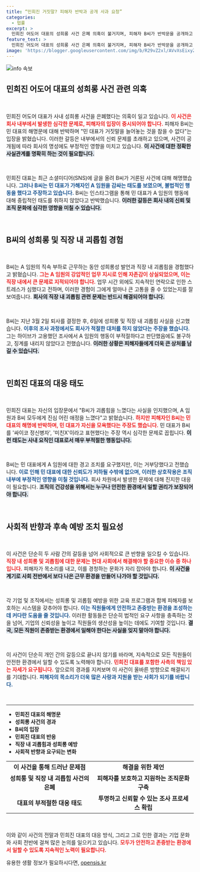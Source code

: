 ```yaml
---
title: “민희진 거짓말? 피해자 반박과 공개 사과 요청”
categories:
  - 법률
excerpt: >
  민희진 어도어 대표의 성희롱 사건 은폐 의혹이 불거지며, 피해자 B씨가 반박문을 공개하고 오랜 고통을 호소했다. 민 대표의 해명이 논란을 가중시키고 있는 가운데, 진실은 어디에? 클릭해서 사건의 전말을 확인해 보세요!
feature_text: >
  민희진 어도어 대표의 성희롱 사건 은폐 의혹이 불거지며, 피해자 B씨가 반박문을 공개하고 오랜 고통을 호소했다. 민 대표의 해명이 논란을 가중시키고 있는 가운데, 진실은 어디에? 클릭해서 사건의 전말을 확인해 보세요!
image: 'https://blogger.googleusercontent.com/img/b/R29vZ2xl/AVvXsEixyZcFfHzMRdzZMjFBmAUKJYCLCGyLL1o632UiGVXcaFdKo_bkvkuCioo0uUKlGfBVcT3P84aROyZIXSBEx3Aw5nCQ3pTgDom1WDC4m8eifvWiAmWEEVb4x6G_l8C0QH225ldMjyaFvpxGEBGNO37VmDTDMHGhJPq73UglMfDca1-0aw/s1600/blogspot.png'
---
```


<p><img src="https://blogger.googleusercontent.com/img/b/R29vZ2xl/AVvXsEixyZcFfHzMRdzZMjFBmAUKJYCLCGyLL1o632UiGVXcaFdKo_bkvkuCioo0uUKlGfBVcT3P84aROyZIXSBEx3Aw5nCQ3pTgDom1WDC4m8eifvWiAmWEEVb4x6G_l8C0QH225ldMjyaFvpxGEBGNO37VmDTDMHGhJPq73UglMfDca1-0aw/s1600/blogspot.png" alt="info 속보" /></p>

<h2 data-ke-size="size26">민희진 어도어 대표의 성희롱 사건 관련 의혹</h2>

<p data-ke-size="size16">&nbsp;</p>

<p>민희진 어도어 대표가 사내 성희롱 사건을 은폐했다는 의혹이 일고 있습니다. <b><span style="color: #ee2323;">이 사건은 회사 내부에서 발생한 심각한 문제로, 피해자의 입장이 중시되어야 합니다.</span></b> 피해자 B씨는 민 대표의 해명문에 대해 반박하며 "민 대표가 거짓말을 늘어놓는 것을 참을 수 없다"는 입장을 밝혔습니다. 이러한 갈등은 내부에서의 신뢰 문제를 초래하고 있으며, 사건이 공개됨에 따라 회사의 명성에도 부정적인 영향을 미치고 있습니다. <b><span style="background-color: #21538527;">이 사건에 대한 정확한 사실관계를 명확히 하는 것이 필요합니다.</span></b></p>

<p data-ke-size="size16">&nbsp;</p>

<p>민희진 대표는 최근 소셜미디어(SNS)에 글을 올려 B씨가 거론된 사건에 대해 해명했습니다. <b><span style="color: #1a5490;">그러나 B씨는 민 대표가 가해자인 A 임원을 감싸는 태도를 보였으며, 불법적인 행동을 했다고 주장하고 있습니다.</span></b> B씨는 인스타그램을 통해 민 대표가 A 임원의 행동에 대해 중립적인 태도를 취하지 않았다고 반박했습니다. <b><span style="background-color: #21538527;">이러한 갈등은 회사 내의 신뢰 및 조직 문화에 심각한 영향을 미칠 수 있습니다.</span></b></p>

<p data-ke-size="size16">&nbsp;</p>

<h2 data-ke-size="size26">B씨의 성희롱 및 직장 내 괴롭힘 경험</h2>

<p data-ke-size="size16">&nbsp;</p>

<p>B씨는 A 임원의 직속 부하로 근무하는 동안 성희롱성 발언과 직장 내 괴롭힘을 경험했다고 밝혔습니다. <b><span style="color: #ee2323;">그는 A 임원의 강압적인 업무 지시로 인해 자존감이 상실되었으며, 이는 직장 내에서 큰 문제로 지적되어야 합니다.</span></b> 업무 시간 외에도 지속적인 연락으로 인한 스트레스가 심했다고 전하며, 이러한 경험이 그에게 얼마나 큰 고통을 줄 수 있었는지를 잘 보여줍니다. <b><span style="background-color: #21538527;">회사의 직장 내 괴롭힘 관련 문제는 반드시 해결되어야 합니다.</span></b></p>

<p data-ke-size="size16">&nbsp;</p>

<p>B씨는 지난 3월 2일 퇴사를 결정한 후, 6일에 성희롱 및 직장 내 괴롭힘 사실을 신고했습니다. <b><span style="color: #1a5490;">이후의 조사 과정에서도 회사가 적절한 대처를 하지 않았다는 주장을 했습니다.</span></b> 그는 하이브가 고용했던 조사에서 A 임원의 행동이 부적절하다고 판단했음에도 불구하고, 징계를 내리지 않았다고 전했습니다. <b><span style="background-color: #21538527;">이러한 상황은 피해자들에게 더욱 큰 상처를 남길 수 있습니다.</span></b></p>

<p data-ke-size="size16">&nbsp;</p>

<h2 data-ke-size="size26">민희진 대표의 대응 태도</h2>

<p data-ke-size="size16">&nbsp;</p>

<p>민희진 대표는 자신의 입장문에서 "B씨가 괴롭힘을 느꼈다는 사실을 인지했으며, A 임원과 B씨 모두에게 진심 어린 애정을 느꼈다"고 밝혔습니다. <b><span style="color: #ee2323;">하지만 피해자인 B씨는 민 대표의 해명에 반박하며, 민 대표가 자신을 모욕했다는 주장도 했습니다.</span></b> 민 대표가 B씨를 '싸이코 정신병자', '미친X'이라고 표현했다는 주장 역시 심각한 문제로 꼽힙니다. <b><span style="background-color: #21538527;">이런 태도는 사내 요직인 대표로서 매우 부적절한 행동입니다.</span></b></p>

<p data-ke-size="size16">&nbsp;</p>

<p>B씨는 민 대표에게 A 임원에 대한 경고 조치를 요구했지만, 이는 거부당했다고 전했습니다. <b><span style="color: #1a5490;">이로 인해 민 대표에 대한 신뢰도가 저하될 수밖에 없으며, 이러한 상호작용은 조직 내부에 부정적인 영향을 미칠 것입니다.</span></b> 회사 차원에서 발생한 문제에 대해 진지한 대응이 필요합니다. <b><span style="background-color: #21538527;">조직의 건강성을 위해서는 누구나 안전한 환경에서 일할 권리가 보장되어야 합니다.</span></b></p>

<p data-ke-size="size16">&nbsp;</p>

<h2 data-ke-size="size26">사회적 반향과 후속 예방 조치 필요성</h2>

<p data-ke-size="size16">&nbsp;</p>

<p>이 사건은 단순히 두 사람 간의 갈등을 넘어 사회적으로 큰 반향을 일으킬 수 있습니다. <b><span style="color: #ee2323;">직장 내 성희롱 및 괴롭힘에 대한 문제는 현대 사회에서 해결해야 할 중요한 이슈 중 하나입니다.</span></b> 피해자가 목소리를 내고, 이를 경청하는 문화가 자리 잡아야 합니다. <b><span style="background-color: #21538527;">이 사건을 계기로 사회 전반에서 보다 나은 근무 환경을 만들어 나가야 할 것입니다.</span></b></p>

<p data-ke-size="size16">&nbsp;</p>

<p>각 기업 및 조직에서는 성희롱 및 괴롭힘 예방을 위한 교육 프로그램과 함께 피해자를 보호하는 시스템을 갖추어야 합니다. <b><span style="color: #1a5490;">이는 직원들에게 안전하고 존중받는 환경을 조성하는 데 커다란 도움을 줄 것입니다.</span></b> 이러한 활동들은 단순히 법적인 요구 사항을 충족하는 것을 넘어, 기업의 신뢰성을 높이고 직원들의 생산성을 높이는 데에도 기여할 것입니다. <b><span style="background-color: #21538527;">결국, 모든 직원이 존중받는 환경에서 일해야 한다는 사실을 잊지 말아야 합니다.</span></b></p>

<p data-ke-size="size16">&nbsp;</p>

<p>이 사건이 단순히 개인 간의 갈등으로 끝나지 않기를 바라며, 지속적으로 모든 직원들이 안전한 환경에서 일할 수 있도록 노력해야 합니다. <b><span style="color: #ee2323;">민희진 대표를 포함한 사측의 책임 있는 자세가 요구됩니다.</span></b> 앞으로의 경과를 지켜보며 이 사건이 올바른 방향으로 해결되기를 기대합니다. <b><span style="color: #1a5490;">피해자의 목소리가 더욱 많은 사랑과 지원을 받는 사회가 되기를 바랍니다.</span></b></p>

<p data-ke-size="size16">&nbsp;</p>

<hr>

<ul>
    <li><b>민희진 대표의 해명문</b></li>
    <li><b>성희롱 사건의 경과</b></li>
    <li><b>B씨의 입장</b></li>
    <li><b>민희진 대표의 반응</b></li>
    <li><b>직장 내 괴롭힘과 성희롱 예방</b></li>
    <li><b>사회적 반향과 요구되는 변화</b></li>
</ul>

<table>
    <tr>
        <td style="text-align: center; height: 25px;"><b>이 사건을 통해 드러난 문제점</b></td>
        <td style="text-align: center; height: 25px;"><b>해결을 위한 제언</b></td>
    </tr>
    <tr>
        <td style="text-align: center; height: 17px;"><b>성희롱 및 직장 내 괴롭힘 사건의 은폐</b></td>
        <td style="text-align: center; height: 17px;"><b>피해자를 보호하고 지원하는 조직문화 구축</b></td>
    </tr>
    <tr>
        <td style="text-align: center; height: 17px;"><b>대표의 부적절한 대응 태도</b></td>
        <td style="text-align: center; height: 17px;"><b>투명하고 신뢰할 수 있는 조사 프로세스 확립</b></td>
    </tr>
</table>

<p data-ke-size="size16">&nbsp;</p>

<p>이와 같이 사건의 전말과 민희진 대표의 대응 방식, 그리고 그로 인한 결과는 기업 문화와 사회 전반에 걸쳐 많은 논의를 일으키고 있습니다. <b><span style="color: #ee2323;">모두가 안전하고 존중받는 환경에서 일할 수 있도록 지속적인 노력이 필요합니다.</span></b></p>
유용한 생활 정보가 필요하시다면, <a href="https://opensis.kr" rel="dofollow">opensis.kr</a>


